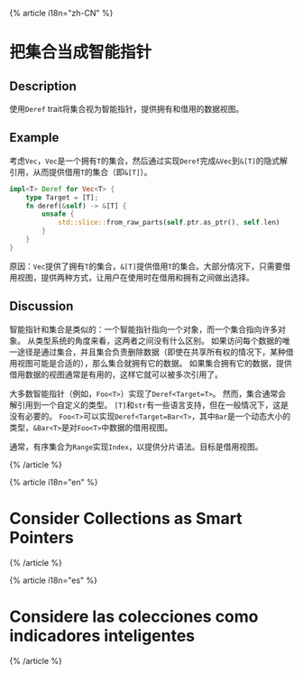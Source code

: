 {% article i18n="zh-CN" %}

# 把集合当成智能指针

## Description

使用`Deref` trait将集合视为智能指针，提供拥有和借用的数据视图。

## Example

考虑`Vec`，`Vec`是一个拥有`T`的集合，然后通过实现`Deref`完成`&Vec`到`&[T]`的隐式解引用，从而提供借用`T`的集合（即`&[T]`）。

```rust
impl<T> Deref for Vec<T> {
    type Target = [T];
    fn deref(&self) -> &[T] {
        unsafe {
            std::slice::from_raw_parts(self.ptr.as_ptr(), self.len)
        }
    }
}
```

原因：`Vec`提供了拥有`T`的集合，`&[T]`提供借用`T`的集合。大部分情况下，只需要借用视图，提供两种方式，让用户在使用时在借用和拥有之间做出选择。

## Discussion

智能指针和集合是类似的：一个智能指针指向一个对象，而一个集合指向许多对象。 从类型系统的角度来看，这两者之间没有什么区别。 如果访问每个数据的唯一途径是通过集合，并且集合负责删除数据（即使在共享所有权的情况下，某种借用视图可能是合适的），那么集合就拥有它的数据。 如果集合拥有它的数据，提供借用数据的视图通常是有用的，这样它就可以被多次引用了。

大多数智能指针（例如，`Foo<T>`）实现了`Deref<Target=T>`。 然而，集合通常会解引用到一个自定义的类型。 `[T]`和`str`有一些语言支持，但在一般情况下，这是没有必要的。 `Foo<T>`可以实现`Deref<Target=Bar<T>`，其中`Bar`是一个动态大小的类型，`&Bar<T>`是对`Foo<T>`中数据的借用视图。

通常，有序集合为`Range`实现`Index`，以提供分片语法。目标是借用视图。

{% /article %}

{% article i18n="en" %}

# Consider Collections as Smart Pointers

{% /article %}

{% article i18n="es" %}

# Considere las colecciones como indicadores inteligentes

{% /article %}